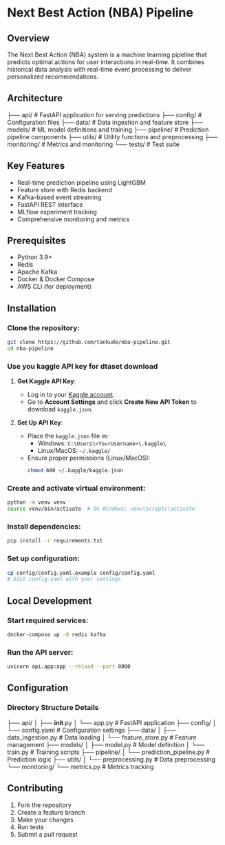# Next Best Action (NBA) Pipeline

## Overview
The Next Best Action (NBA) system is a machine learning pipeline that predicts optimal actions for user interactions in real-time. It combines historical data analysis with real-time event processing to deliver personalized recommendations.

## Architecture

├── api/ # FastAPI application for serving predictions
├── config/ # Configuration files
├── data/ # Data ingestion and feature store
├── models/ # ML model definitions and training
├── pipeline/ # Prediction pipeline components
├── utils/ # Utility functions and preprocessing
├── monitoring/ # Metrics and monitoring
└── tests/ # Test suite


## Key Features
- Real-time prediction pipeline using LightGBM  
- Feature store with Redis backend  
- Kafka-based event streaming  
- FastAPI REST interface  
- MLflow experiment tracking  
- Comprehensive monitoring and metrics  

## Prerequisites
- Python 3.9+  
- Redis  
- Apache Kafka  
- Docker & Docker Compose  
- AWS CLI (for deployment)  

## Installation


### Clone the repository:
 
```bash
git clone https://github.com/tankudo/nba-pipeline.git
cd nba-pipeline

```
### Use you kaggle API key for dtaset download

1. **Get Kaggle API Key**:
   - Log in to your [Kaggle account](https://www.kaggle.com/).
   - Go to **Account Settings** and click **Create New API Token** to download `kaggle.json`.

2. **Set Up API Key**:
   - Place the `kaggle.json` file in:
     - Windows: `C:\Users\<YourUsername>\.kaggle\`
     - Linux/MacOS: `~/.kaggle/`
   - Ensure proper permissions (Linux/MacOS):
     ```bash
     chmod 600 ~/.kaggle/kaggle.json
     ```

### Create and activate virtual environment:

```bash
python -m venv venv
source venv/bin/activate  # On Windows: venv\Scripts\activate
```
 ### Install dependencies:
 
```bash
pip install -r requirements.txt
```
### Set up configuration:

```bash
cp config/config.yaml.example config/config.yaml
# Edit config.yaml with your settings
```

## Local Development

### Start required services:

```bash
docker-compose up -d redis kafka
```

### Run the API server:

```bash
uvicorn api.app:app --reload --port 8000
```

## Configuration

### Directory Structure Details

├── api/
│   ├── __init__.py
│   └── app.py               # FastAPI application
├── config/
│   └── config.yaml          # Configuration settings
├── data/
│   ├── data_ingestion.py    # Data loading
│   └── feature_store.py     # Feature management
├── models/
│   ├── model.py             # Model definition
│   └── train.py             # Training scripts
├── pipeline/
│   └── prediction_pipeline.py # Prediction logic
├── utils/
│   └── preprocessing.py      # Data preprocessing
└── monitoring/
    └── metrics.py           # Metrics tracking

## Contributing

1. Fork the repository
2. Create a feature branch
3. Make your changes
4. Run tests
5. Submit a pull request












